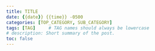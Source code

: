 ```yaml
---
title: TITLE
date: {{date}} {{time}} -0500
categories: [TOP_CATEGORY, SUB_CATEGORY]
tags: [TAG]     # TAG names should always be lowercase
# description: Short summary of the post.
toc: false
---
```



